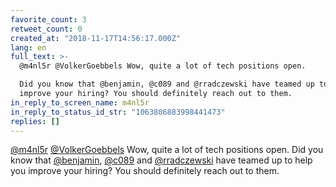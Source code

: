 ```yaml
---
favorite_count: 3
retweet_count: 0
created_at: "2018-11-17T14:56:17.000Z"
lang: en
full_text: >-
  @m4nl5r @VolkerGoebbels Wow, quite a lot of tech positions open. 

  Did you know that @benjamin, @c089 and @rradczewski have teamed up to help you
  improve your hiring? You should definitely reach out to them.
in_reply_to_screen_name: m4nl5r
in_reply_to_status_id_str: "1063806883998441473"
replies: []
---
```


[@m4nl5r](https://twitter.com/m4nl5r)
[@VolkerGoebbels](https://twitter.com/VolkerGoebbels) Wow, quite a lot of tech
positions open. Did you know that [@benjamin](https://twitter.com/benjamin),
[@c089](https://twitter.com/c089) and
[@rradczewski](https://twitter.com/rradczewski) have teamed up to help you
improve your hiring? You should definitely reach out to them.
